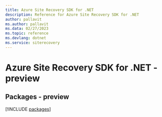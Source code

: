 ```yaml
---
title: Azure Site Recovery SDK for .NET
description: Reference for Azure Site Recovery SDK for .NET
author: pallavit
ms.author: pallavit
ms.data: 02/27/2023
ms.topic: reference
ms.devlang: dotnet
ms.service: siterecovery
---
```

# Azure Site Recovery SDK for .NET - preview
## Packages - preview
[!INCLUDE [packages](site-recovery-index.md)]